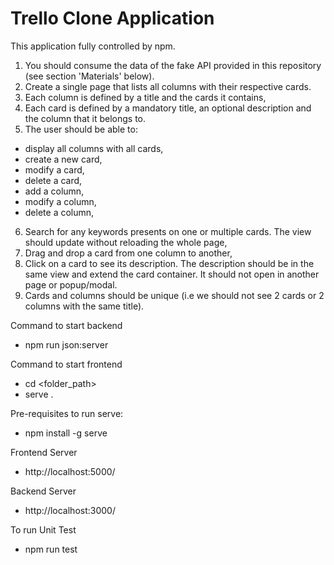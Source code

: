 # Trello Clone Application

This application fully controlled by npm. 
1. You should consume the data of the fake API provided in this repository (see section 'Materials' below).
2. Create a single page that lists all columns with their respective cards.
3. Each column is defined by a title and the cards it contains,
4. Each card is defined by a mandatory title, an optional description and the column that it belongs to.
5. The user should be able to:
- display all columns with all cards,
- create a new card,
- modify a card,
- delete a card,
- add a column,
- modify a column,
- delete a column,
6. Search for any keywords presents on one or multiple cards. The view should update without reloading the whole page,
7. Drag and drop a card from one column to another,
8. Click on a card to see its description. The description should be in the same view and extend the card container. It should not open in another page or popup/modal.
9. Cards and columns should be unique (i.e we should not see 2 cards or 2 columns with the same title).

Command to start backend
- npm run json:server

Command to start frontend
- cd <folder_path>
- serve .

Pre-requisites to run serve:
- npm install -g serve

Frontend Server
- http://localhost:5000/

Backend Server
- http://localhost:3000/

To run Unit Test
- npm run test
